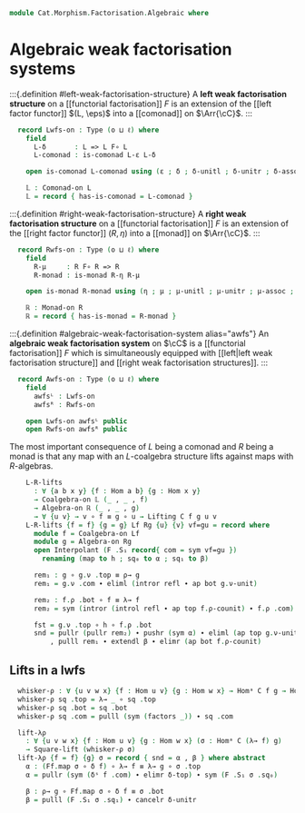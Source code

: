 <!--
```agda
open import Cat.Displayed.Instances.Factorisations
open import Cat.Instances.Shape.Interval
open import Cat.Instances.Coalgebras
open import Cat.Displayed.Section
open import Cat.Diagram.Comonad
open import Cat.Morphism.Lifts
open import Cat.Diagram.Monad
open import Cat.Prelude

import Cat.Reasoning

open Functor
open Section
open _=>_
```
-->

```agda
module Cat.Morphism.Factorisation.Algebraic where
```

# Algebraic weak factorisation systems

<!--
```agda
module _ {o ℓ} {C : Precategory o ℓ} (F : Factorisation C) where
  open Cat.Reasoning C
  open Factorisation F
```
-->

:::{.definition #left-weak-factorisation-structure}
A **left weak factorisation structure** on a [[functorial
factorisation]] $F$ is an extension of the [[left factor functor]] $(L,
\eps)$ into a [[comonad]] on $\Arr{\cC}$.
:::

```agda
  record Lwfs-on : Type (o ⊔ ℓ) where
    field
      L-δ       : L => L F∘ L
      L-comonad : is-comonad L-ε L-δ

    open is-comonad L-comonad using (ε ; δ ; δ-unitl ; δ-unitr ; δ-assoc ; module counit ; module comult) public

    𝕃 : Comonad-on L
    𝕃 = record { has-is-comonad = L-comonad }
```

:::{.definition #right-weak-factorisation-structure}
A **right weak factorisation structure** on a [[functorial
factorisation]] $F$ is an extension of the [[right factor functor]] $(R,
\eta)$ into a [[monad]] on $\Arr{\cC}$.
:::

```agda
  record Rwfs-on : Type (o ⊔ ℓ) where
    field
      R-μ     : R F∘ R => R
      R-monad : is-monad R-η R-μ

    open is-monad R-monad using (η ; μ ; μ-unitl ; μ-unitr ; μ-assoc ; module unit ; module mult) public

    ℝ : Monad-on R
    ℝ = record { has-is-monad = R-monad }
```

:::{.definition #algebraic-weak-factorisation-system alias="awfs"}
An **algebraic weak factorisation system** on $\cC$ is a [[functorial
factorisation]] $F$ which is simultaneously equipped with [[left|left
weak factorisation structure]] and [[right weak factorisation
structures]].
:::

```agda
  record Awfs-on : Type (o ⊔ ℓ) where
    field
      awfsᴸ : Lwfs-on
      awfsᴿ : Rwfs-on

    open Lwfs-on awfsᴸ public
    open Rwfs-on awfsᴿ public
```

The most important consequence of $L$ being a comonad and $R$ being a
monad is that any map with an $L$-coalgebra structure lifts against maps
with $R$-algebras.

```agda
    L-R-lifts
      : ∀ {a b x y} {f : Hom a b} {g : Hom x y}
      → Coalgebra-on 𝕃 (_ , _ , f)
      → Algebra-on ℝ (_ , _ , g)
      → ∀ {u v} → v ∘ f ≡ g ∘ u → Lifting C f g u v
    L-R-lifts {f = f} {g = g} Lf Rg {u} {v} vf=gu = record where
      module f = Coalgebra-on Lf
      module g = Algebra-on Rg
      open Interpolant (F .S₁ record{ com = sym vf=gu })
        renaming (map to h ; sq₀ to α ; sq₁ to β)

      rem₁ : g ∘ g.ν .top ≡ ρ→ g
      rem₁ = g.ν .com ∙ eliml (intror refl ∙ ap bot g.ν-unit)

      rem₂ : f.ρ .bot ∘ f ≡ λ→ f
      rem₂ = sym (intror (introl refl ∙ ap top f.ρ-counit) ∙ f.ρ .com)

      fst = g.ν .top ∘ h ∘ f.ρ .bot
      snd = pullr (pullr rem₂) ∙ pushr (sym α) ∙ eliml (ap top g.ν-unit)
          , pulll rem₁ ∙ extendl β ∙ elimr (ap bot f.ρ-counit)
```

<!--
```agda
module Lwfs {o ℓ} {C : Precategory o ℓ} {F : Factorisation C} (Fl : Lwfs-on F) where
  open Cat.Reasoning C

  -- First a bunch of combinators (and projections, w/ display forms)
  -- for the comonad structure on a Lwfs that abstract away the square
  -- bits.
  private
    open module Ff = Factorisation F public
    module F = Lwfs-on Fl
  module _ {x y} (f : Hom x y) where open Homᵃ (F.δ (x , y , f)) renaming (bot to δ) public

  δˢ : ∀ {x y} (f : Hom x y) → Homᵃ C (λ→ f) (λ→ (λ→ f))
  δˢ f = F.δ (_ , _ , f)

  abstract
    δ-top : ∀ {x y} {f : Hom x y} → δˢ f .top ≡ id
    δ-top = introl refl ∙ ap top F.δ-unitl

    δ-unitl : ∀ {x y} {f : Hom x y} → Ff.map (L-ε .η (_ , _ , f)) ∘ δ f ≡ id
    δ-unitl = ap bot F.δ-unitl

    δ-unitr : ∀ {x y} {f : Hom x y} → ρ→ (λ→ f) ∘ δ f ≡ id
    δ-unitr = ap bot F.δ-unitr

    δ-assoc : ∀ {x y} {f : Hom x y} → Ff.map (δˢ f) ∘ δ f ≡ δ (λ→ f) ∘ δ f
    δ-assoc {f = f} = ap bot F.δ-assoc

    δ-nat
      : ∀ {u v x y} {f : Hom u v} {g : Hom x y} (σ : Homᵃ C f g)
      → Ff.map (L .F₁ σ) ∘ δ f ≡ δ g ∘ Ff.map σ
    δ-nat σ = sym (ap bot (F.comult.is-natural _ _ σ))
```
-->

## Lifts in a lwfs

```agda
  whisker-ρ : ∀ {u v w x} {f : Hom u v} {g : Hom w x} → Homᵃ C f g → Homᵃ C f (ρ→ g)
  whisker-ρ sq .top = λ→ _ ∘ sq .top
  whisker-ρ sq .bot = sq .bot
  whisker-ρ sq .com = pulll (sym (factors _)) ∙ sq .com

  lift-λρ
    : ∀ {u v w x} {f : Hom u v} {g : Hom w x} (σ : Homᵃ C (λ→ f) g)
    → Square-lift (whisker-ρ σ)
  lift-λρ {f = f} {g} σ = record { snd = α , β } where abstract
    α : (Ff.map σ ∘ δ f) ∘ λ→ f ≡ λ→ g ∘ σ .top
    α = pullr (sym (δˢ f .com) ∙ elimr δ-top) ∙ sym (F .S₁ σ .sq₀)

    β : ρ→ g ∘ Ff.map σ ∘ δ f ≡ σ .bot
    β = pulll (F .S₁ σ .sq₁) ∙ cancelr δ-unitr
```
